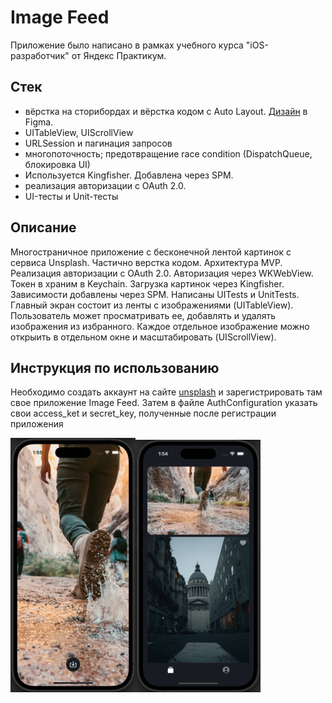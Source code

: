 # Image Feed 

Приложение было написано в рамках учебного курса "iOS-разработчик" от Яндекс Практикум.

## Стек
- вёрстка на сторибордах и вёрстка кодом с Auto Layout. [Дизайн](https://www.figma.com/file/HyDfKh5UVPOhPZIhBqIm3q/Image-Feed-(YP)?node-id=318-1469) в Figma.
- UITableView, UIScrollView
- URLSession и пагинация запросов
- многопоточность; предотвращение race condition (DispatchQueue, блокировка UI)
- Используется Kingfisher. Добавлена через SPM.
- реализация авторизации с OAuth 2.0.
- UI-тесты и Unit-тесты

## Описание
Многостраничное приложение с бесконечной лентой картинок с сервиса Unsplash. Частично верстка кодом. Архитектура MVP. Реализация авторизации с OAuth 2.0. Авторизация через WKWebView. Токен в храним в Keychain. Загрузка картинок через Kingfisher. Зависимости добавлены через SPM. Написаны UITests и UnitTests.
Главный экран состоит из ленты с изображениями (UITableView). Пользователь может просматривать ее, добавлять и удалять изображения из избранного. Каждое отдельное изображение можно открыить в отдельном окне и масштабировать (UIScrollView).

## Инструкция по использованию
Необходимо создать аккаунт на сайте [unsplash](https://unsplash.com) и зарегистрировать там свое приложение Image Feed. Затем в файле AuthConfiguration указать свои access_ket и secret_key, полученные после регистрации приложения

<img width="200" alt="image" src="https://github.com/v-alekseev/ImageFeed/blob/main/ImageFeed/Assets.xcassets/Images/Screenshots/image.imageset/2023-12-19_13-55-43.png"><img width="200"  alt="list" src="https://github.com/v-alekseev/ImageFeed/blob/main/ImageFeed/Assets.xcassets/Images/Screenshots/list.imageset/2023-12-19_13-54-56.png">
